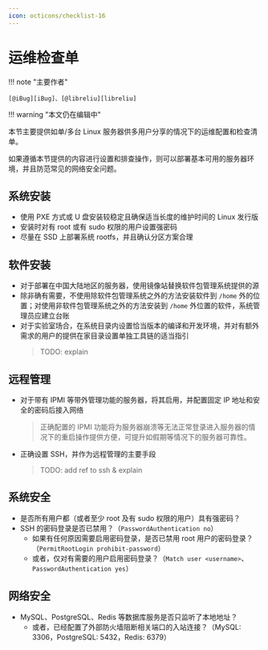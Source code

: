 ```yaml
---
icon: octicons/checklist-16
---
```


# 运维检查单

!!! note "主要作者"

    [@iBug][iBug]、[@libreliu][libreliu]

!!! warning "本文仍在编辑中"

本节主要提供如单/多台 Linux 服务器供多用户分享的情况下的运维配置和检查清单。

如果遵循本节提供的内容进行设置和排查操作，则可以部署基本可用的服务器环境，并且防范常见的网络安全问题。

## 系统安装

- 使用 PXE 方式或 U 盘安装较稳定且确保适当长度的维护时间的 Linux 发行版
- 安装时对有 root 或有 sudo 权限的用户设置强密码
- 尽量在 SSD 上部署系统 rootfs，并且确认分区方案合理

## 软件安装

- 对于部署在中国大陆地区的服务器，使用镜像站替换软件包管理系统提供的源
- 除非确有需要，不使用除软件包管理系统之外的方法安装软件到 `/home` 外的位置；对使用非软件包管理系统之外的方法安装到 `/home` 外位置的软件，系统管理员应建立台账
- 对于实验室场合，在系统目录内设置恰当版本的编译和开发环境，并对有额外需求的用户的提供在家目录设置单独工具链的适当指引
  > TODO: explain

## 远程管理

- 对于带有 IPMI 等带外管理功能的服务器，将其启用，并配置固定 IP 地址和安全的密码后接入网络
  > 正确配置的 IPMI 功能将为服务器崩溃等无法正常登录进入服务器的情况下的重启操作提供方便，可提升如假期等情况下的服务器可靠性。
- 正确设置 SSH，并作为远程管理的主要手段
  > TODO: add ref to ssh & explain

## 系统安全

- 是否所有用户都（或者至少 root 及有 sudo 权限的用户）具有强密码？
- SSH 的密码登录是否已禁用？（`PasswordAuthentication no`）
    - 如果有任何原因需要启用密码登录，是否已禁用 root 用户的密码登录？（`PermitRootLogin prohibit-password`）
    - 或者，仅对有需要的用户启用密码登录？（`Match user <username>`、`PasswordAuthentication yes`）

## 网络安全

- MySQL、PostgreSQL、Redis 等数据库服务是否只监听了本地地址？
    - 或者，已经配置了外部防火墙阻断相关端口的入站连接？（MySQL: 3306，PostgreSQL: 5432，Redis: 6379）
